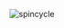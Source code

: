 ![spincycle](https://github.com/charles-large/DiscordBot-Spincycle/assets/70664028/bbe2e632-a765-4da0-bb8f-6a97613fee93)
